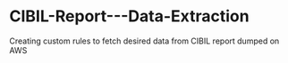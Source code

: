 # CIBIL-Report---Data-Extraction
Creating custom rules to fetch desired data from CIBIL report dumped on AWS
